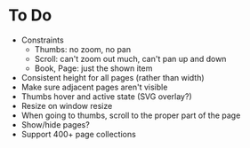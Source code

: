 # To Do

* Constraints
  * Thumbs: no zoom, no pan
  * Scroll: can't zoom out much, can't pan up and down
  * Book, Page: just the shown item
* Consistent height for all pages (rather than width)
* Make sure adjacent pages aren't visible
* Thumbs hover and active state (SVG overlay?)
* Resize on window resize
* When going to thumbs, scroll to the proper part of the page
* Show/hide pages?
* Support 400+ page collections

